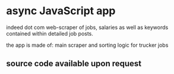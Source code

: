 # async JavaScript app

indeed dot com web-scraper of jobs, salaries as well as keywords contained within detailed job posts.

the app is made of:
main scraper and sorting logic for trucker jobs

## source code available upon request
